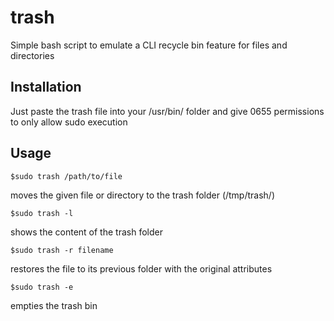 # trash
Simple bash script to emulate a CLI recycle bin feature for files and directories

## Installation
Just paste the trash file into your /usr/bin/ folder and give 0655 permissions to only allow sudo execution

## Usage
    $sudo trash /path/to/file
moves the given file or directory to the trash folder (/tmp/trash/)
    
    $sudo trash -l
shows the content of the trash folder
    
    $sudo trash -r filename
restores the file to its previous folder with the original attributes
    
    $sudo trash -e
empties the trash bin

